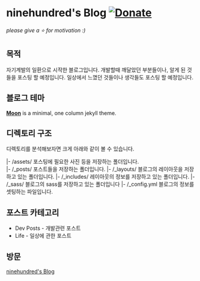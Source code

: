 # ninehundred's Blog [![Donate](https://img.shields.io/badge/paypal-donate-blue.svg)](https://www.paypal.me/taylantatli/0usd)  
    
###### please give a :star: for motivation :)

## 목적
자기계발의 일환으로 시작한 블로그입니다. 개발할때 깨달았던 부분들이나, 알게 된 것들을 포스팅 할 예정입니다. 일상에서 느꼈던 것들이나 생각들도 포스팅 할 예정입니다.

## 블로그 테마
**[Moon](https://taylantatli.github.io/Moon)** is a minimal, one column jekyll theme.

## 디렉토리 구조
디렉토리를 분석해보자면 크게 아래와 같이 볼 수 있습니다.

|- /assets/ 포스팅에 필요한 사진 등을 저장하는 폴더입니다. </br>
|- /_posts/ 포스트들을 저장하는 폴더입니다.
|- /_layouts/ 블로그의 레이아웃을 저장하고 있는 폴더입니다.
|- /_includes/ 레이아웃의 정보를 저장하고 있는 폴더입니다.
|- /_sass/ 블로그의 sass를 저장하고 있는 폴더입니다
|- /_config.yml 블로그의 정보를 셋팅하는 파일입니다.

## 포스트 카테고리
* Dev Posts - 개발관련 포스트
* Life - 일상에 관한 포스트

## 방문
<a href="https://nine-hundred.github.io/Blog/">ninehundred's Blog</a>
